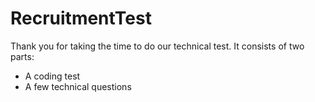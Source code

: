 # RecruitmentTest

Thank you for taking the time to do our technical test. It consists of two parts:

* A coding test
* A few technical questions
